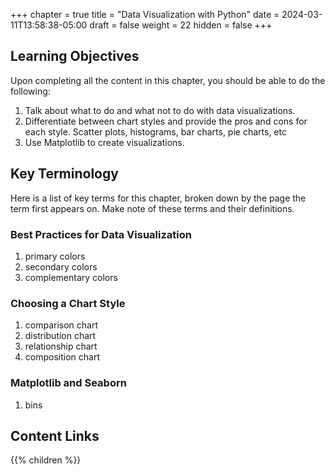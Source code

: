 +++
chapter = true
title = "Data Visualization with Python"
date = 2024-03-11T13:58:38-05:00
draft = false
weight = 22
hidden = false
+++

## Learning Objectives

Upon completing all the content in this chapter, you should be able to do the following:

1. Talk about what to do and what not to do with data visualizations.
1. Differentiate between chart styles and provide the pros and cons for each style. Scatter plots, histograms, bar charts, pie charts, etc
1. Use Matplotlib to create visualizations.

## Key Terminology

Here is a list of key terms for this chapter, broken down by the page the term first appears on. Make note of these terms and their definitions.

### Best Practices for Data Visualization

1. primary colors
1. secondary colors
1. complementary colors

### Choosing a Chart Style

1. comparison chart
1. distribution chart
1. relationship chart
1. composition chart


### Matplotlib and Seaborn

1. bins

## Content Links

{{% children %}}
